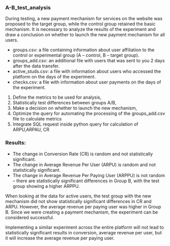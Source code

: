 ### A-B_test_analysis
During testing, a new payment mechanism for services on the website was proposed to the target group, while the control group retained the basic mechanism. It is necessary to analyze the results of the experiment and draw a conclusion on whether to launch the new payment mechanism for all users.

- groups.csv: a file containing information about user affiliation to the control or experimental group (A – control, B – target group).
- groups_add.csv: an additional file with users that was sent to you 2 days after the data transfer.
- active_studs.csv: a file with information about users who accessed the platform on the days of the experiment.
- checks.csv: a file with information about user payments on the days of the experiment.


1) Define the metrics to be used for analysis, 
2) Statistically test differences between groups A/B, 
3) Make a decision on whether to launch the new mechanism, 
4) Optimize the query for automating the processing of the groups_add.csv file to calculate metrics
5) Integrate SQL request inside python query for calculation of ARPU,ARPAU, CR


### Results:
- The change in Conversion Rate (CR) is random and not statistically significant.
- The change in Average Revenue Per User (ARPU) is random and not statistically significant.
- The change in Average Revenue Per Paying User (ARPPU) is not random – there are statistically significant differences in Group B, with the test group showing a higher ARPPU.

When looking at the data for active users, the test group with the new mechanism did not show statistically significant differences in CR and ARPU. However, the average revenue per paying user was higher in Group B. Since we were creating a payment mechanism, the experiment can be considered successful.

Implementing a similar experiment across the entire platform will not lead to statistically significant results in conversion, average revenue per user, but it will increase the average revenue per paying user.
